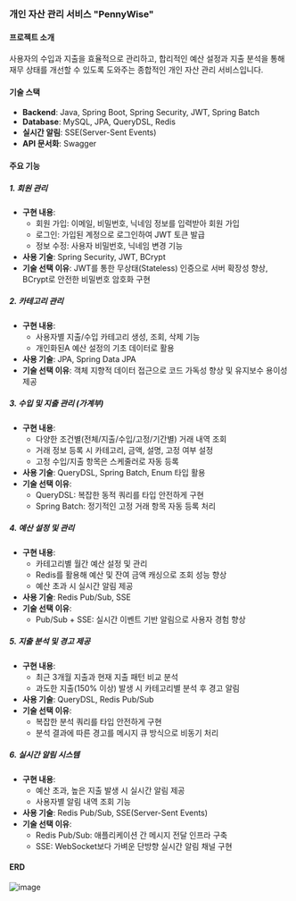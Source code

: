 ### 개인 자산 관리 서비스 "PennyWise"

#### 프로젝트 소개

사용자의 수입과 지출을 효율적으로 관리하고, 합리적인 예산 설정과 지출 분석을 통해 재무 상태를 개선할 수 있도록 도와주는 종합적인 개인 자산 관리 서비스입니다.

#### 기술 스택

- **Backend**: Java, Spring Boot, Spring Security, JWT, Spring Batch
- **Database**: MySQL, JPA, QueryDSL, Redis
- **실시간 알림**: SSE(Server-Sent Events)
- **API 문서화**: Swagger

#### 주요 기능

##### 1. 회원 관리

- **구현 내용**:
    - 회원 가입: 이메일, 비밀번호, 닉네임 정보를 입력받아 회원 가입
    - 로그인: 가입된 계정으로 로그인하여 JWT 토큰 발급
    - 정보 수정: 사용자 비밀번호, 닉네임 변경 기능
- **사용 기술**: Spring Security, JWT, BCrypt
- **기술 선택 이유**: JWT를 통한 무상태(Stateless) 인증으로 서버 확장성 향상, BCrypt로 안전한 비밀번호 암호화 구현

##### 2. 카테고리 관리

- **구현 내용**:
    - 사용자별 지출/수입 카테고리 생성, 조회, 삭제 기능
    - 개인화된A 예산 설정의 기초 데이터로 활용
- **사용 기술**: JPA, Spring Data JPA
- **기술 선택 이유**: 객체 지향적 데이터 접근으로 코드 가독성 향상 및 유지보수 용이성 제공

##### 3. 수입 및 지출 관리 (가계부)

- **구현 내용**:
    - 다양한 조건별(전체/지출/수입/고정/기간별) 거래 내역 조회
    - 거래 정보 등록 시 카테고리, 금액, 설명, 고정 여부 설정
    - 고정 수입/지출 항목은 스케줄러로 자동 등록
- **사용 기술**: QueryDSL, Spring Batch, Enum 타입 활용
- **기술 선택 이유**:
    - QueryDSL: 복잡한 동적 쿼리를 타입 안전하게 구현
    - Spring Batch: 정기적인 고정 거래 항목 자동 등록 처리

##### 4. 예산 설정 및 관리

- **구현 내용**:
    - 카테고리별 월간 예산 설정 및 관리
    - Redis를 활용해 예산 및 잔여 금액 캐싱으로 조회 성능 향상
    - 예산 초과 시 실시간 알림 제공
- **사용 기술**: Redis Pub/Sub, SSE
- **기술 선택 이유**:
    - Pub/Sub + SSE: 실시간 이벤트 기반 알림으로 사용자 경험 향상

##### 5. 지출 분석 및 경고 제공

- **구현 내용**:
    - 최근 3개월 지출과 현재 지출 패턴 비교 분석
    - 과도한 지출(150% 이상) 발생 시 카테고리별 분석 후 경고 알림
- **사용 기술**: QueryDSL, Redis Pub/Sub
- **기술 선택 이유**:
    - 복잡한 분석 쿼리를 타입 안전하게 구현
    - 분석 결과에 따른 경고를 메시지 큐 방식으로 비동기 처리

##### 6. 실시간 알림 시스템

- **구현 내용**:
    - 예산 초과, 높은 지출 발생 시 실시간 알림 제공
    - 사용자별 알림 내역 조회 기능
- **사용 기술**: Redis Pub/Sub, SSE(Server-Sent Events)
- **기술 선택 이유**:
    - Redis Pub/Sub: 애플리케이션 간 메시지 전달 인프라 구축
    - SSE: WebSocket보다 가벼운 단방향 실시간 알림 채널 구현
 

#### ERD
![image](https://github.com/user-attachments/assets/3b374b30-c13f-404c-9eff-767d6e974c05)












